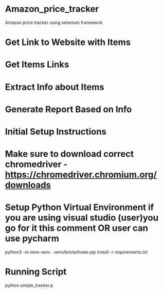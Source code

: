 # Amazon_price_tracker
Amazon price tracker using selenium framework
 
# Get Link to Website with Items
# Get Items Links
# Extract Info about Items
# Generate Report Based on Info
# Initial Setup Instructions
# Make sure to download correct chromedriver - https://chromedriver.chromium.org/downloads

# Setup Python Virtual Environment if you are using visual studio (user)you go for it this comment OR user can use pycharm
python3 -m venv venv
. venv/bin/activate
pip install -r requirements.txt

# Running Script
python simple_tracker.p
